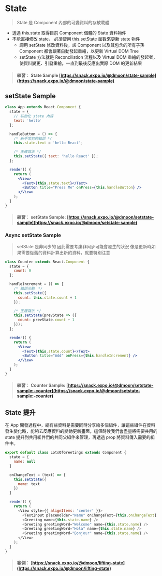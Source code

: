 # State

> State 是 Component 內部的可變資料的存放載體

- 透過 this.state 取得目前 Component 個體的 State 資料物件
- 不能直接修改 state， 必須使用 this.setState 函數來更新 state 物件
  - 調用 setState 修改資料後，該 Component 以及其包含的所有子孫 Component 都會跟著自動發起重繪，以更新 Virtual DOM Tree
  - setState 方法就是 Reconciliation 流程以及 Virtual DOM 重繪的發起者，使資料變更、引發重繪，一直到最後反應出實際 DOM 的更新結果

> #### 練習： State Sample [https://snack.expo.io/@dmoon/state-sample](https://snack.expo.io/@dmoon/state-sample)

## setState Sample

```jsx
class App extends React.Component {
  state = {
    // 初始化 state 內容
    text: 'hello'
  };

  handleButton = () => {
    /* 新手常犯的錯誤 */
    this.state.text = 'hello React';

    /* 正確寫法 */
    this.setState({ text: 'hello React' });
  };

  render() {
    return (
      <View>
        <Text>{this.state.text}</Text>
        <Button title="Press Me" onPress={this.handleButton} />
      </View>
    );
  }
}
```

> #### 練習： setState Sample: [https://snack.expo.io/@dmoon/setstate-sample](https://snack.expo.io/@dmoon/setstate-sample)

### Async setState Sample

> setState 是非同步的
> 因此需要考慮非同步可能會發生的狀況
> 像是更新時如果需要從舊的資料計算出新的資料，就要特別注意

```jsx
class Counter extends React.Component {
  state = {
    count: 0
  };

  handleIncrement = () => {
    /* 錯誤示範　*/
    this.setState({
      count: this.state.count + 1
    });

    /* 正確寫法 */
    this.setState(prevState => ({
      count: prevState.count + 1
    }));
  };

  render() {
    return (
      <View>
        <Text>{this.state.count}</Text>
        <Button title="Add" onPress={this.handleIncrement} />
      </View>
    );
  }
}
```

> #### 練習： Counter Sample: [https://snack.expo.io/@dmoon/setstate-sample:-counter](https://snack.expo.io/@dmoon/setstate-sample:-counter)

## State 提升

在 App 開發過程中，總有些資料是需要同時分享給多個組件，讓這些組件在資料發生變化時，能夠去反應資料的變動更新畫面，這個時候我們會盡量將需要共用的 state 提升到共用組件們的共同父組件來管理，再透過 prop 將資料傳入需要的組件中。

```js
export default class LotsOfGreetings extends Component {
  state = {
    name: null
  }

  onChangeText = (text) => {
    this.setState({
      name: text
    })
  }

  render() {
    return (
      <View style={{ alignItems: 'center' }}>
        <TextInput placeHolder="Name" onChangeText={this.onChangeText} style={styles.textInput}/>
        <Greeting name={this.state.name} />
        <Greeting greetingWord="Welcome" name={this.state.name} />
        <Greeting greetingWord="Hola" name={this.state.name} />
        <Greeting greetingWord="Bonjour" name={this.state.name} />
      </View>
    );
  }
}
```

> #### 範例： [https://snack.expo.io/@dmoon/lifting-state](https://snack.expo.io/@dmoon/lifting-state)